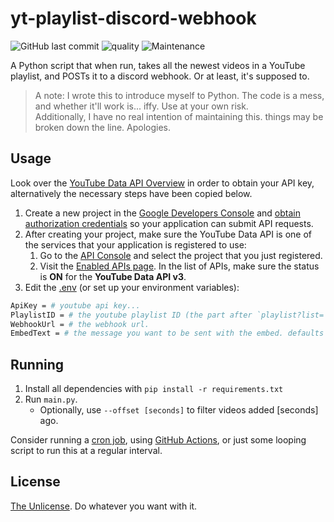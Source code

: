 # yt-playlist-discord-webhook

![GitHub last commit](https://img.shields.io/github/last-commit/AndyThePie/yt-playlist-discord-webhook?style=flat-square) 
![quality](https://img.shields.io/badge/quality-none-red?style=flat-square) 
![Maintenance](https://img.shields.io/maintenance/no/2022?style=flat-square)

A Python script that when run, takes all the newest videos in a YouTube playlist, and POSTs it to a discord webhook. 
Or at least, it's supposed to. 

> A note: I wrote this to introduce myself to Python. The code is a mess, and whether it'll work is... iffy. Use at your own risk.  
> Additionally, I have no real intention of maintaining this. things may be broken down the line. Apologies.

## Usage

Look over the [YouTube Data API Overview](https://developers.google.com/youtube/v3/getting-started) in order to obtain your API key, alternatively the necessary steps have been copied below.
1. Create a new project in the [Google Developers Console](https://console.developers.google.com/) and [obtain authorization credentials](https://developers.google.com/youtube/registering_an_application) so your application can submit API requests.
2. After creating your project, make sure the YouTube Data API is one of the services that your application is registered to use: 
    1. Go to the [API Console](https://console.developers.google.com/) and select the project that you just registered.
    2. Visit the [Enabled APIs page](https://console.developers.google.com/apis/enabled).  In the list of APIs, make sure the status is **ON** for the **YouTube Data API v3**.
3. Edit the [.env](/.env) (or set up your environment variables): 

```sh
ApiKey = # youtube api key...
PlaylistID = # the youtube playlist ID (the part after `playlist?list=`)
WebhookUrl = # the webhook url.
EmbedText = # the message you want to be sent with the embed. defaults to: `New video in playlist!` you can also say `videoURL` to send the video's URL.
```

## Running

1. Install all dependencies with `pip install -r requirements.txt`
2. Run `main.py`.
   - Optionally, use `--offset [seconds]` to filter videos added [seconds] ago.

Consider running a [cron job](https://crontab.guru/), using [GitHub Actions](/.github/workflows/YTPDW.yml), or just some looping script to run this at a regular interval.

## License

[The Unlicense](https://unlicense.org/). Do whatever you want with it.
